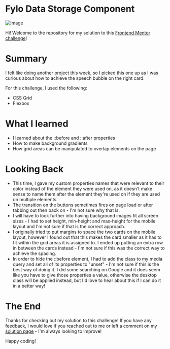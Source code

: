 # Fylo Data Storage Component
![image](https://user-images.githubusercontent.com/47509295/179325895-55bd039e-f400-423c-b9ca-0609106b8230.png)

Hi! Welcome to the repository for my solution to this <a href="https://www.frontendmentor.io/challenges/fylo-data-storage-component-1dZPRbV5n" target="_blank">Frontend Mentor challenge</a>!

# Summary
I felt like doing another project this week, so I picked this one up as I was curious about how to achieve the speech bubble on the right card.

For this challenge, I used the following: 
- CSS Grid
- Flexbox

# What I learned
- I learned about the ::before and ::after properties
- How to make background gradients
- How grid areas can be manipulated to overlap elements on the page

# Looking Back
- This time, I gave my custom properties names that were relevant to their color instead of the element they were used on, as it doesn't make sense to name them after the element they're used on if they are used on multiple elements.
- The transition on the buttons sometimes fires on page load or after tabbing out then back on - I'm not sure why that is.
- I will have to look further into having background images fit all screen sizes - I had to set height, min-height and max-height for the mobile layout and I'm not sure if that is the correct approach.
- I originally tried to put margins to space the two cards on the mobile layout, however I found out that this makes the card smaller as it has to fit within the grid areas it is assigned to. I ended up putting an extra row in between the cards instead - I'm not sure if this was the correct way to achieve the spacing.
- In order to hide the ::before element, I had to add the class to my media query and set all of its properties to "unset" - I'm not sure if this is the best way of doing it. I did some searching on Google and it does seem like you have to give those properties a value, otherwise the desktop class will be applied instead, but I'd love to hear about this if I can do it in a better way!

# The End
Thanks for checking out my solution to this challenge! If you have any feedback, I would love if you reached out to me or left a comment on my <a href="https://www.frontendmentor.io/solutions/fylo-data-storage-component-with-css-grid-and-flexbox-kwkKTuuOs-" target="_blank">solution page</a> - I'm always looking to improve!

Happy coding!
